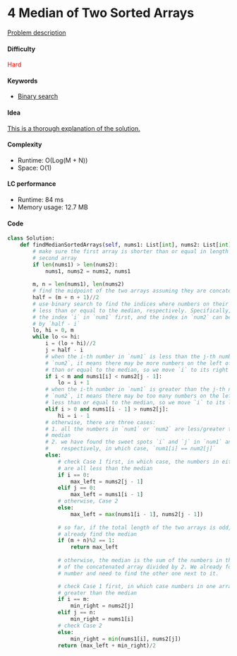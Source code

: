 4 Median of Two Sorted Arrays
=======================
[Problem description](https://leetcode.com/problems/median-of-two-sorted-arrays/)

#### Difficulty
<span style="color:red">Hard</span>

#### Keywords
- [Binary search](../categories/binary_search.md)
  
#### Idea
[This is a thorough explanation of the solution.](https://leetcode.com/problems/median-of-two-sorted-arrays/solution/)

#### Complexity
- Runtime: O(Log(M + N))
- Space: O(1)
  
#### LC performance
- Runtime: 84 ms
- Memory usage: 12.7 MB

#### Code
```python
class Solution:
    def findMedianSortedArrays(self, nums1: List[int], nums2: List[int]) -> float:
        # make sure the first array is shorter than or equal in length with the
        # second array
        if len(nums1) > len(nums2):
            nums1, nums2 = nums2, nums1
        
        m, n = len(nums1), len(nums2)
        # find the midpoint of the two arrays assuming they are concatenated
        half = (m + n + 1)//2
        # use binary search to find the indices where numbers on their left are 
        # less than or equal to the median, respectively. Specifically, we find 
        # the index `i` in `num1` first, and the index in `num2` can be deduced 
        # by `half - i` 
        lo, hi = 0, m
        while lo <= hi:
            i = (lo + hi)//2
            j = half - i 
            # when the i-th number in `num1` is less than the j-th number in 
            # `num2`, it means there may be more numbers on the left of `i` less 
            # than or equal to the median, so we move `i` to its right
            if i < m and nums1[i] < nums2[j - 1]:
                lo = i + 1
            # when the i-th number in `num1` is greater than the j-th number in
            # `num2`, it means there may be too many numbers on the left of `i`
            # less than or equal to the median, so we move `i` to its left
            elif i > 0 and nums1[i - 1] > nums2[j]:
                hi = i - 1
            # otherwise, there are three cases:
            # 1. all the numbers in `num1` or `num2` are less/greater than the
            # median
            # 2. we have found the sweet spots `i` and `j` in `num1` and `num2`, 
            #    respectively, in which case, `num1[i] == num2[j]`
            else:
                # check Case 1 first, in which case, the numbers in either array
                # are all less than the median
                if i == 0:
                    max_left = nums2[j - 1]
                elif j == 0:
                    max_left = nums1[i - 1]
                # otherwise, Case 2
                else:
                    max_left = max(nums1[i - 1], nums2[j - 1])
                
                # so far, if the total length of the two arrays is odd, we 
                # already find the median
                if (m + n)%2 == 1:
                    return max_left
                
                # otherwise, the median is the sum of the numbers in the middle 
                # of the concatenated array divided by 2. We already found one 
                # number and need to find the other one next to it.

                # check Case 1 first, in which case numbers in one array are all 
                # greater than the median
                if i == m:
                    min_right = nums2[j]
                elif j == n:
                    min_right = nums1[i]
                # check Case 2
                else:
                    min_right = min(nums1[i], nums2[j])
                return (max_left + min_right)/2
```
